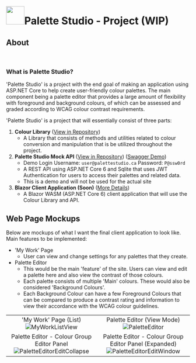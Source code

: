 # <img src="https://github.com/sannafis/PaletteStudioReadMe/assets/119695583/8b51f280-6bd5-49fe-98a4-f1c51e8e51d4" width="50"/>Palette Studio - Project (WIP)
## About 
  
<br/>
  
### What is Palette Studio?

  'Palette Studio' is a project with the end goal of making an application using ASP.NET Core to help create user-friendly colour palettes.
  The main component being a palette editor that provides a large amount of flexibility with foreground and background colours,
   of which can be assessed and graded according to WCAG colour contrast requirements.

'Palette Studio' is a project that 
will essentially consist of three parts:

1. **Colour Library** ([View in Repository](https://github.com/sannafis/PaletteStudio/tree/master/ColourLibrary "View the Colour Library source code."))
    - A Library that consists of methods and utilities related to colour conversion and manipulation that is be utilized throughout the project. 
2. **Palette Studio Mock API** ([View in Repository](https://github.com/sannafis/PaletteStudio/tree/master/PaletteStudioApi "View the API source code.")) ([Swagger Demo](https://palettestudioapidemo.azurewebsites.net/swagger/index.html))
    - Demo Login Username: ```user@palettestudio.ca```  Password: ```P@ssw0rd```
    - A REST API using ASP.NET Core 6 and Sqlite that uses JWT Authentication for users to access their palettes and related data.
    - This is a demo and will not be used for the actual site
3. **Blazor Client Application (Soon)** ([More Details](#web-page-mockups))
    - A Blazor WASM (ASP.NET Core 6) client application that will use the Colour Library and API.

## Web Page Mockups

Below are mockups of what I want the final client application to look like.
Main features to be implemented:
- 'My Work' Page
  - User can view and change settings for any palettes that they create.
- Palette Editor
  - This would be the main 'feature' of the site. Users can view and edit a palette here and also view the contrast of those colours.
  - Each palette consists of multiple 'Main' colours. These would also be considered 'Background Colours'.
  - Each Background Colour can have a few Foreground Colours that 
  can be compared to produce a contrast rating and information to view their accordance with the WCAG colour guidelines.
<table>
<tr>
    <td colspan="1" align="center">'My Work' Page (List)<img src="https://github.com/sannafis/PaletteStudioReadMe/assets/119695583/d9913d0d-99f7-4c05-a779-3c77e0b673a5" alt="MyWorkListView" /></td>
    <td colspan="1" align="center">Palette Editor (View Mode)<img src="https://github.com/sannafis/PaletteStudioReadMe/assets/119695583/b02f28b5-73fc-4020-93c3-eda3d7b6042f" alt="PaletteEditor" /></td>
  </tr>
  <tr> 
      <td colspan="1" align="center"> Palette Editor - Colour Group Editor Panel<img src="https://github.com/sannafis/PaletteStudioReadMe/assets/119695583/65ed6774-313d-4179-807f-43f5fa045005" alt="PaletteEditorEditCollapse" /></td>
    <td colspan="1" align="center"> Palette Editor - Colour Group Editor Panel (Expanded)<img src="https://github.com/sannafis/PaletteStudioReadMe/assets/119695583/bf296fcc-6dd6-44eb-a13d-00564f6ce88a" alt="PaletteEditorEditWindow" />
    </tr>
    <tr>
</td>
</tr>
</table>
